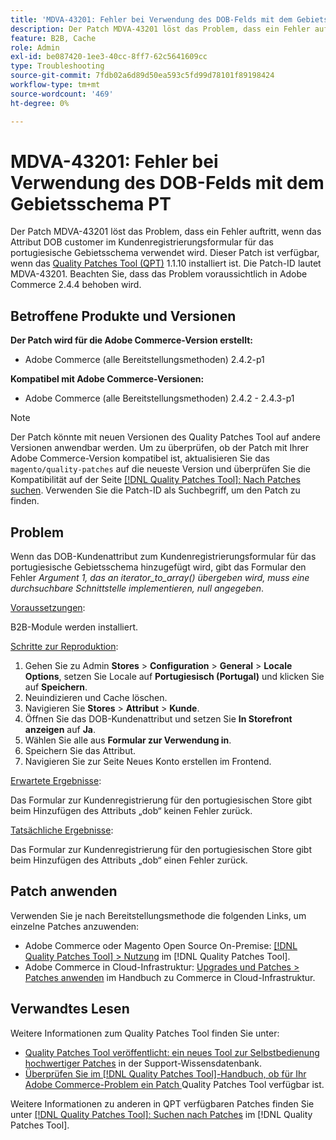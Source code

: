 ```yaml
---
title: 'MDVA-43201: Fehler bei Verwendung des DOB-Felds mit dem Gebietsschema PT'
description: Der Patch MDVA-43201 löst das Problem, dass ein Fehler auftritt, wenn das Attribut DOB customer im Kundenregistrierungsformular für das portugiesische Gebietsschema verwendet wird. Dieser Patch ist verfügbar, wenn das [Quality Patches Tool (QPT)](https://experienceleague.adobe.com/de/docs/commerce-operations/tools/quality-patches-tool/quality-patches-tool-to-self-serve-quality-patches) 1.1.10 installiert ist. Die Patch-ID lautet MDVA-43201. Beachten Sie, dass das Problem voraussichtlich in Adobe Commerce 2.4.4 behoben wird.
feature: B2B, Cache
role: Admin
exl-id: be087420-1ee3-40cc-8ff7-62c5641609cc
type: Troubleshooting
source-git-commit: 7fdb02a6d89d50ea593c5fd99d78101f89198424
workflow-type: tm+mt
source-wordcount: '469'
ht-degree: 0%

---
```


# MDVA-43201: Fehler bei Verwendung des DOB-Felds mit dem Gebietsschema PT

Der Patch MDVA-43201 löst das Problem, dass ein Fehler auftritt, wenn das Attribut DOB customer im Kundenregistrierungsformular für das portugiesische Gebietsschema verwendet wird. Dieser Patch ist verfügbar, wenn das [Quality Patches Tool (QPT)](https://experienceleague.adobe.com/de/docs/commerce-operations/tools/quality-patches-tool/quality-patches-tool-to-self-serve-quality-patches) 1.1.10 installiert ist. Die Patch-ID lautet MDVA-43201. Beachten Sie, dass das Problem voraussichtlich in Adobe Commerce 2.4.4 behoben wird.

## Betroffene Produkte und Versionen

**Der Patch wird für die Adobe Commerce-Version erstellt:**

* Adobe Commerce (alle Bereitstellungsmethoden) 2.4.2-p1

**Kompatibel mit Adobe Commerce-Versionen:**

* Adobe Commerce (alle Bereitstellungsmethoden) 2.4.2 - 2.4.3-p1

>[!NOTE]
>
>Der Patch könnte mit neuen Versionen des Quality Patches Tool auf andere Versionen anwendbar werden. Um zu überprüfen, ob der Patch mit Ihrer Adobe Commerce-Version kompatibel ist, aktualisieren Sie das `magento/quality-patches` auf die neueste Version und überprüfen Sie die Kompatibilität auf der Seite [[!DNL Quality Patches Tool]: Nach Patches suchen](https://experienceleague.adobe.com/de/docs/commerce-operations/tools/quality-patches-tool/quality-patches-tool-to-self-serve-quality-patches). Verwenden Sie die Patch-ID als Suchbegriff, um den Patch zu finden.

## Problem

Wenn das DOB-Kundenattribut zum Kundenregistrierungsformular für das portugiesische Gebietsschema hinzugefügt wird, gibt das Formular den Fehler *Argument 1, das an iterator_to_array() übergeben wird, muss eine durchsuchbare Schnittstelle implementieren, null angegeben*.

<u>Voraussetzungen</u>:

B2B-Module werden installiert.

<u>Schritte zur Reproduktion</u>:

1. Gehen Sie zu Admin **Stores** > **Configuration** > **General** > **Locale Options**, setzen Sie Locale auf **Portugiesisch (Portugal)** und klicken Sie auf **Speichern**.
1. Neuindizieren und Cache löschen.
1. Navigieren Sie **Stores** > **Attribut** > **Kunde**.
1. Öffnen Sie das DOB-Kundenattribut und setzen Sie **In Storefront anzeigen** auf **Ja**.
1. Wählen Sie alle aus **Formular zur Verwendung in**.
1. Speichern Sie das Attribut.
1. Navigieren Sie zur Seite Neues Konto erstellen im Frontend.

<u>Erwartete Ergebnisse</u>:

Das Formular zur Kundenregistrierung für den portugiesischen Store gibt beim Hinzufügen des Attributs „dob“ keinen Fehler zurück.

<u>Tatsächliche Ergebnisse</u>:

Das Formular zur Kundenregistrierung für den portugiesischen Store gibt beim Hinzufügen des Attributs „dob“ einen Fehler zurück.

## Patch anwenden

Verwenden Sie je nach Bereitstellungsmethode die folgenden Links, um einzelne Patches anzuwenden:

* Adobe Commerce oder Magento Open Source On-Premise: [[!DNL Quality Patches Tool] > Nutzung](/help/tools/quality-patches-tool/usage.md) im [!DNL Quality Patches Tool].
* Adobe Commerce in Cloud-Infrastruktur: [Upgrades und Patches > Patches anwenden](https://experienceleague.adobe.com/docs/commerce-cloud-service/user-guide/develop/upgrade/apply-patches.html?lang=de) im Handbuch zu Commerce in Cloud-Infrastruktur.

## Verwandtes Lesen

Weitere Informationen zum Quality Patches Tool finden Sie unter:

* [Quality Patches Tool veröffentlicht: ein neues Tool zur Selbstbedienung hochwertiger Patches](https://experienceleague.adobe.com/de/docs/commerce-operations/tools/quality-patches-tool/quality-patches-tool-to-self-serve-quality-patches) in der Support-Wissensdatenbank.
* [Überprüfen Sie im [!DNL Quality Patches Tool]-Handbuch, ob für Ihr Adobe Commerce-Problem ein Patch ](/help/tools/quality-patches-tool/patches-available-in-qpt/check-patch-for-magento-issue-with-magento-quality-patches.md) Quality Patches Tool verfügbar ist.

Weitere Informationen zu anderen in QPT verfügbaren Patches finden Sie unter [[!DNL Quality Patches Tool]: Suchen nach Patches](https://experienceleague.adobe.com/tools/commerce-quality-patches/index.html?lang=de) im [!DNL Quality Patches Tool].

